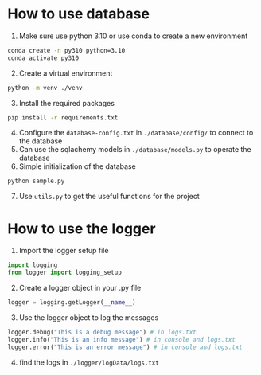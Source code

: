 # How to use database
1. Make sure use python 3.10 or use conda to create a new environment
```bash
conda create -n py310 python=3.10
conda activate py310
```
2. Create a virtual environment
```bash
python -m venv ./venv
```
3. Install the required packages
```bash
pip install -r requirements.txt
```
4. Configure the `database-config.txt` in `./database/config/` to connect to the database
5. Can use the sqlachemy models in `./database/models.py` to operate the database
6. Simple initialization of the database
```bash
python sample.py
```
7. Use `utils.py` to get the useful functions for the project

# How to use the logger
1. Import the logger setup file
```python
import logging
from logger import logging_setup
```
2. Create a logger object in your .py file
```python
logger = logging.getLogger(__name__)
```
3. Use the logger object to log the messages
```python
logger.debug("This is a debug message") # in logs.txt
logger.info("This is an info message") # in console and logs.txt
logger.error("This is an error message") # in console and logs.txt
```
4. find the logs in `./logger/logData/logs.txt`